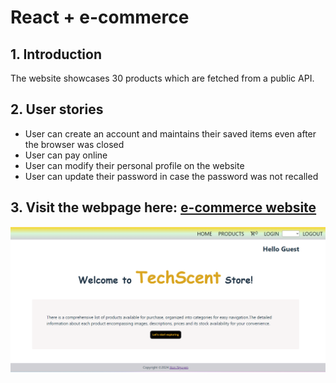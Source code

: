 # React + e-commerce
## 1. Introduction
The website showcases 30 products which are fetched from a public API. 
## 2. User stories
- User can create an account and maintains their saved items even after the browser was closed
- User can pay online
- User can modify their personal profile on the website
- User can update their password in case the password was not recalled

## 3. Visit the webpage here: [e-commerce website](https://hon-nova.github.io/meta-course)
![welcome-page](src/assets/preview1.png)
